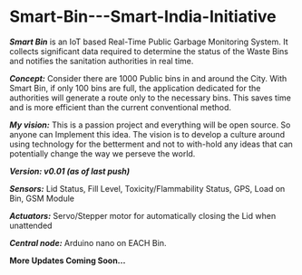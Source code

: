 # Smart-Bin---Smart-India-Initiative
***Smart Bin*** is an IoT based Real-Time Public Garbage Monitoring System. It collects significant data required to determine the status of the Waste Bins and notifies the sanitation authorities in real time.

***Concept:*** Consider there are 1000 Public bins in and around the City. With Smart Bin, if only 100 bins are full, the application dedicated for the authorities will generate a route only to the necessary bins. This saves time and is more efficient than the current conventional method.

***My vision:*** This is a passion project and everything will be open source. So anyone can Implement this idea. The vision is to develop a culture around using technology for the betterment and not to with-hold any ideas that can potentially change the way we perseve the world.

***Version: v0.01 (as of last push)***

***Sensors:*** Lid Status, Fill Level, Toxicity/Flammability Status, GPS, Load on Bin, GSM Module

***Actuators:*** Servo/Stepper motor for automatically closing the Lid when unattended

***Central node:*** Arduino nano on EACH Bin.

**More Updates Coming Soon...**
